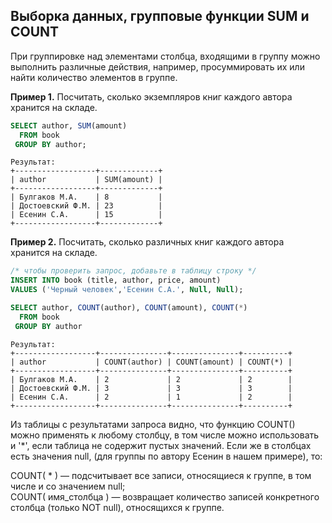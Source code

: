 ## Выборка данных, групповые функции SUM и COUNT
При группировке над элементами столбца, входящими в группу можно выполнить различные действия, например, просуммировать их или найти количество элементов в группе.

**Пример 1.** Посчитать, сколько экземпляров книг каждого автора хранится на складе.
```sql
SELECT author, SUM(amount)
  FROM book
 GROUP BY author;
```
```
Результат:
+------------------+-------------+
| author           | SUM(amount) |
+------------------+-------------+
| Булгаков М.А.    | 8           |
| Достоевский Ф.М. | 23          |
| Есенин С.А.      | 15          |
+------------------+-------------+
```

**Пример 2.** Посчитать, сколько различных книг каждого автора хранится на складе.
```sql
/* чтобы проверить запрос, добавьте в таблицу строку */
INSERT INTO book (title, author, price, amount) 
VALUES ('Черный человек','Есенин С.А.', Null, Null);

SELECT author, COUNT(author), COUNT(amount), COUNT(*)
  FROM book
 GROUP BY author
 ```
 ```
 Результат:
 +------------------+---------------+---------------+----------+
| author           | COUNT(author) | COUNT(amount) | COUNT(*) |
+------------------+---------------+---------------+----------+
| Булгаков М.А.    | 2             | 2             | 2        |
| Достоевский Ф.М. | 3             | 3             | 3        |
| Есенин С.А.      | 2             | 1             | 2        |
+------------------+---------------+---------------+----------+
```

Из таблицы с результатами запроса видно, что функцию COUNT() можно применять к любому столбцу, в том числе можно использовать и '\*', если таблица не содержит пустых значений. Если же в столбцах есть значения null, (для группы по автору Есенин в нашем примере), то:

COUNT( \* ) —   подсчитывает все записи, относящиеся к группе, в том числе и со значением null;  
COUNT( имя_столбца ) —   возвращает количество записей конкретного столбца (только NOT null), относящихся к группе.
